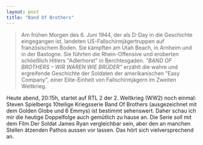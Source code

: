```yaml
---
layout: post
title: "Band Of Brothers"
---
```

> Am frühen Morgen des 6. Juni 1944, der als D-Day in die Geschichte eingegangen ist, 
> landeten US-Fallschirmjägertruppen auf französischem Boden. Sie kämpften am Utah 
> Beach, in Arnheim und in der Bastogne. Sie führten die Rhein-Offensive und 
> eroberten schließlich Hitlers "Adlerhorst" in Berchtesgaden. *"BAND OF BROTHERS – 
> WIR WAREN WIE BRÜDER"* erzählt die wahre und ergreifende Geschichte der Soldaten 
> der amerikanischen "Easy Company", einer Elite-Einheit von Fallschirmjägern im 
> Zweiten Weltkrieg.

Heute abend, 20:15h, startet auf RTL 2 der 2. Weltkrieg (WW2) noch einmal: Steven Spielbergs 10teilige Kriegsserie Band Of Brothers (ausgezeichnet mit dem Golden Globe und 6 Emmys) ist bestimmt sehenswert. Daher schau ich mir die heutige Doppelfolge auch gemütlich zu hause an. Die Serie soll mit dem Film Der Soldat James Ryan vergleichbar sein, aber den an manchen Stellen ätzenden Pathos aussen vor lassen. Das hört sich vielversprechend an. 
